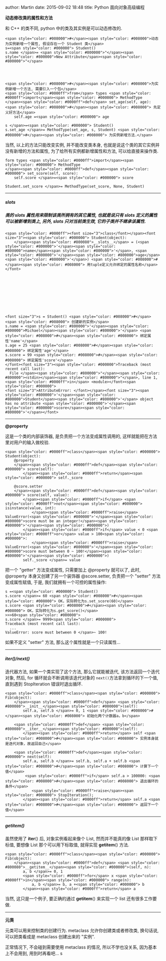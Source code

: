 author: Martin
date: 2015-09-02 18:48
title: Python 面向对象高级编程

**动态修改类的属性和方法**

和 C++ 的类不同, python 中的类及其实例是可以动态修改的.

    <span style="color: #008000">#</span><span style="color: #008000">动态为实例新增一个属性, 假设存在一个 Student 类</span>
    s=<span style="color: #000000"> Student()
    s.name </span>= <span style="color: #800000">"</span><span style="color: #800000">New Attribute</span><span style="color: #800000">"</span>




    <span style="color: #008000">#</span><span style="color: #008000">为实例新增一个方法, 需要引入一个包</span>
    <span style="color: #0000ff">from</span> types <span style="color: #0000ff">import</span><span style="color: #000000"> MethodType
    </span><span style="color: #0000ff">def</span> set_age(self, age): <span style="color: #008000">#</span><span style="color: #008000"> 先定义好方法</span>
        self.age =<span style="color: #000000"> age

    s </span>=<span style="color: #000000"> Student()
    s.set_age </span>= MethodType(set_age, s, Student) <span style="color: #008000">#</span><span style="color: #008000"> 为实例新增方法.</span>




当然, 以上的方法只能改变实例, 并不能改变类本身, 也就是说这个类的其它实例并没有新增的方法和属性, 为了给所有实例都新增属性和方法, 可以给直接来操作类.



    form types <span style="color: #0000ff">import</span><span style="color: #000000"> MethodType
    </span><span style="color: #0000ff">def</span><span style="color: #000000"> set_score(self, score):
        self.score </span>=<span style="color: #000000"> score

    Student.set_score </span>= MethodType(set_score, None, Student)




* * *





##### __slots__




##### 类的 __slots__ 属性用来限制该类所拥有的其它属性, 也就是说只有 __slots__ 定义的属性可以被新增到类上, 另外, __slots__ 只对当前类生效, 它的子类并不继承该属性.



    <span style="color: #0000ff"><font size="3">class</font></span><font size="3"><span style="color: #000000"> Student(object):
        </span><span style="color: #800080">__slots__</span> = (<span style="color: #800000">'</span><span style="color: #800000">name</span><span style="color: #800000">'</span>, <span style="color: #800000">'</span><span style="color: #800000">age</span><span style="color: #800000">'</span>) <span style="color: #008000">#</span><span style="color: #008000"> 用tuple定义允许绑定的属性名称</span></font>










    <font size="3">s = Student() <span style="color: #008000">#</span><span style="color: #008000"> 创建新的实例</span>
    s.name = <span style="color: #800000">'</span><span style="color: #800000">Michael</span><span style="color: #800000">'</span> <span style="color: #008000">#</span><span style="color: #008000"> 绑定属性'name'</span>
    s.age = 25 <span style="color: #008000">#</span><span style="color: #008000"> 绑定属性'age'</span>
    s.score = 99 <span style="color: #008000">#</span><span style="color: #008000"> 绑定属性'score'</span>
    </font><font size="3"><span style="color: #000000">Traceback (most recent call last):
      File </span><span style="color: #800000">"</span><span style="color: #800000"><stdin></span><span style="color: #800000">"</span>, line 1, <span style="color: #0000ff">in</span> <module></font><span style="color: #000000">
    <font size="3">AttributeError: </font></span><font size="3"><span style="color: #800000">'</span><span style="color: #800000">Student</span><span style="color: #800000">'</span> object has no attribute <span style="color: #800000">'</span><span style="color: #800000">score</span><span style="color: #800000">'</span></font>




* * *





**@property**




这是一个类的内部装饰器, 是负责把一个方法变成属性调用的, 这样就能把在方法里对用户的输入做校验.



    <span style="color: #0000ff">class</span><span style="color: #000000"> Student(object):
        @property
        </span><span style="color: #0000ff">def</span><span style="color: #000000"> score(self):
            </span><span style="color: #0000ff">return</span><span style="color: #000000"> self._score

        @score.setter
        </span><span style="color: #0000ff">def</span><span style="color: #000000"> score(self, value):
            </span><span style="color: #0000ff">if</span> <span style="color: #0000ff">not</span><span style="color: #000000"> isinstance(value, int):
                </span><span style="color: #0000ff">raise</span> ValueError(<span style="color: #800000">'</span><span style="color: #800000">score must be an integer!</span><span style="color: #800000">'</span><span style="color: #000000">)
            </span><span style="color: #0000ff">if</span> value < 0 <span style="color: #0000ff">or</span> value > 100<span style="color: #000000">:
                </span><span style="color: #0000ff">raise</span> ValueError(<span style="color: #800000">'</span><span style="color: #800000">score must between 0 ~ 100!</span><span style="color: #800000">'</span><span style="color: #000000">)
            self._score </span>= value




把一个 "getter" 方法变成属性, 只需要加上 @property 就可以了, 此时, @property 本身又创建了另一个装饰器 @score.setter, 负责把一个 "setter" 方法变成属性赋值, 于是, 我们就拥有一个可控的属性操作:



    s =<span style="color: #000000"> Student()
    s.score </span>= 60 <span style="color: #008000">#</span><span style="color: #008000"> OK，实际转化为s.set_score(60)</span>
    s.score <span style="color: #008000">#</span><span style="color: #008000"> OK，实际转化为s.get_score()</span>
    >>>60<span style="color: #000000">
    s.score </span>= 9999<span style="color: #000000">
    Traceback (most recent call last):
      ...
    ValueError: score must between 0 </span>~ 100!





如果不定义 "setter" 方法, 那么这个属性就是一个只读属性...




* * *





##### __iter__()/next()




迭代器方法, 如果一个类实现了这个方法, 那么它就能被迭代, 该方法返回一个迭代对象, 然后, for 循环就会不断调用该迭代对象的 `next()`方法拿到循环的下一个值, 直到遇到 StopIteration 错误时退出循环.



    <span style="color: #0000ff">class</span><span style="color: #000000"> Fib(object):
        </span><span style="color: #0000ff">def</span> <span style="color: #800080">__init__</span><span style="color: #000000">(self):
            self.a, self.b </span>= 0, 1 <span style="color: #008000">#</span><span style="color: #008000"> 初始化两个计数器a，b</span>

        <span style="color: #0000ff">def</span> <span style="color: #800080">__iter__</span><span style="color: #000000">(self):
            </span><span style="color: #0000ff">return</span> self <span style="color: #008000">#</span><span style="color: #008000"> 实例本身就是迭代对象，故返回自己</span>

        <span style="color: #0000ff">def</span><span style="color: #000000"> next(self):
            self.a, self.b </span>= self.b, self.a + self.b <span style="color: #008000">#</span><span style="color: #008000"> 计算下一个值</span>
             <span style="color: #0000ff">if</span> self.a > 100000: <span style="color: #008000">#</span><span style="color: #008000"> 退出循环的条件</span>
                <span style="color: #0000ff">raise</span><span style="color: #000000"> StopIteration();
            </span><span style="color: #0000ff">return</span> self.a <span style="color: #008000">#</span><span style="color: #008000"> 返回下一个值</span>




* * *





##### __getitem__()




虽然使用了 __iter__() 后, 对象实例看起来像个 List, 然而并不能真的像 List 那样取下标值, 要想像 List 那个可以用下标取值, 就得实现 __getitem__() 方法.



    <span style="color: #0000ff">class</span><span style="color: #000000"> Fib(object):
        </span><span style="color: #0000ff">def</span> <span style="color: #800080">__getitem__</span><span style="color: #000000">(self, n):
            a, b </span>= 0, 1
            <span style="color: #0000ff">for</span> x <span style="color: #0000ff">in</span><span style="color: #000000"> range(n):
                a, b </span>= b, a +<span style="color: #000000"> b
            </span><span style="color: #0000ff">return</span> a




当然, 这只是一个例子, 要正确的通过 __getitem__() 来实现一个 list 还有很多工作要做.







* * *







**元类**




元类可以用来控制类的创建行为.
metaclass 允许你创建类或者修改类, 换句话说, 可以把类看成是 metaclass 创建出来的 "实例".




正常情况下, 不会碰到需要使用 metaclass 的情况, 所以不学也没关系, 因为基本上不会用到, 用到时再看吧...
  s
